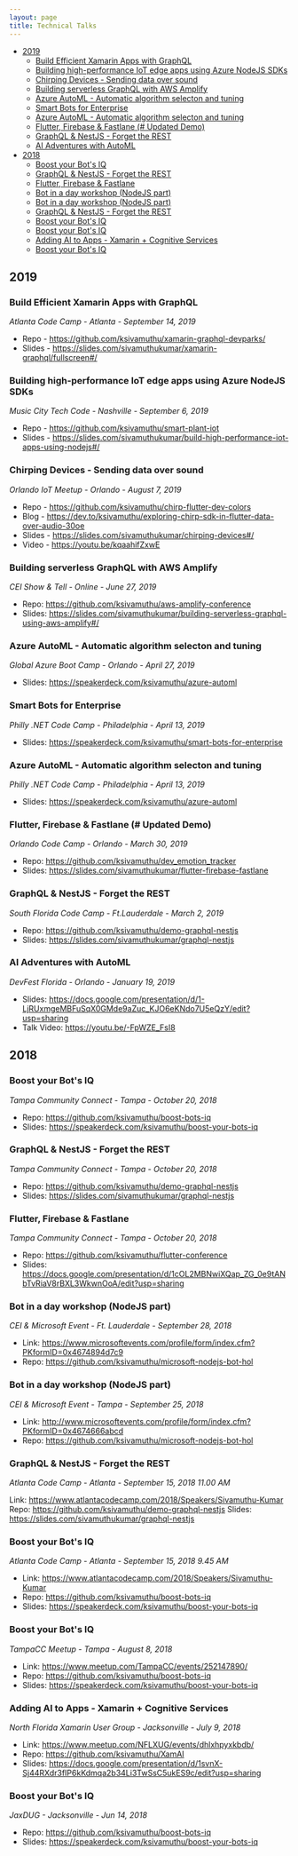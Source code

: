 ```yaml
---
layout: page
title: Technical Talks
---
```

- [2019](#2019)
  - [Build Efficient Xamarin Apps with GraphQL](#build-efficient-xamarin-apps-with-graphql)
  - [Building high-performance IoT edge apps using Azure NodeJS SDKs](#building-high-performance-iot-edge-apps-using-azure-nodejs-sdks)
  - [Chirping Devices - Sending data over sound](#chirping-devices---sending-data-over-sound)
  - [Building serverless GraphQL with AWS Amplify](#building-serverless-graphql-with-aws-amplify)
  - [Azure AutoML - Automatic algorithm selecton and tuning](#azure-automl---automatic-algorithm-selecton-and-tuning)
  - [Smart Bots for Enterprise](#smart-bots-for-enterprise)
  - [Azure AutoML - Automatic algorithm selecton and tuning](#azure-automl---automatic-algorithm-selecton-and-tuning-1)
  - [Flutter, Firebase & Fastlane (# Updated Demo)](#flutter-firebase--fastlane--updated-demo)
  - [GraphQL & NestJS - Forget the REST](#graphql--nestjs---forget-the-rest)
  - [AI Adventures with AutoML](#ai-adventures-with-automl)
- [2018](#2018)
  - [Boost your Bot's IQ](#boost-your-bots-iq)
  - [GraphQL & NestJS - Forget the REST](#graphql--nestjs---forget-the-rest-1)
  - [Flutter, Firebase & Fastlane](#flutter-firebase--fastlane)
  - [Bot in a day workshop (NodeJS part)](#bot-in-a-day-workshop-nodejs-part)
  - [Bot in a day workshop (NodeJS part)](#bot-in-a-day-workshop-nodejs-part-1)
  - [GraphQL & NestJS - Forget the REST](#graphql--nestjs---forget-the-rest-2)
  - [Boost your Bot's IQ](#boost-your-bots-iq-1)
  - [Boost your Bot's IQ](#boost-your-bots-iq-2)
  - [Adding AI to Apps - Xamarin + Cognitive Services](#adding-ai-to-apps---xamarin--cognitive-services)
  - [Boost your Bot's IQ](#boost-your-bots-iq-3)


## 2019

### Build Efficient Xamarin Apps with GraphQL
*Atlanta Code Camp - Atlanta - September 14, 2019*

- Repo - https://github.com/ksivamuthu/xamarin-graphql-devparks/
- Slides - https://slides.com/sivamuthukumar/xamarin-graphql/fullscreen#/

### Building high-performance IoT edge apps using Azure NodeJS SDKs
*Music City Tech Code - Nashville - September 6, 2019*

- Repo - https://github.com/ksivamuthu/smart-plant-iot
- Slides - https://slides.com/sivamuthukumar/build-high-performance-iot-apps-using-nodejs#/

### Chirping Devices - Sending data over sound
*Orlando IoT Meetup - Orlando - August 7, 2019*

- Repo - https://github.com/ksivamuthu/chirp-flutter-dev-colors 
- Blog - https://dev.to/ksivamuthu/exploring-chirp-sdk-in-flutter-data-over-audio-30oe 
- Slides - https://slides.com/sivamuthukumar/chirping-devices#/
- Video - https://youtu.be/kqaahifZxwE
  
### Building serverless GraphQL with AWS Amplify
*CEI Show & Tell - Online - June 27, 2019*

- Repo: https://github.com/ksivamuthu/aws-amplify-conference
- Slides: https://slides.com/sivamuthukumar/building-serverless-graphql-using-aws-amplify#/

### Azure AutoML - Automatic algorithm selecton and tuning
*Global Azure Boot Camp - Orlando - April 27, 2019*

- Slides: https://speakerdeck.com/ksivamuthu/azure-automl

### Smart Bots for Enterprise
*Philly .NET Code Camp - Philadelphia - April 13, 2019*

- Slides: https://speakerdeck.com/ksivamuthu/smart-bots-for-enterprise

### Azure AutoML - Automatic algorithm selecton and tuning
*Philly .NET Code Camp - Philadelphia - April 13, 2019*

- Slides: https://speakerdeck.com/ksivamuthu/azure-automl

### Flutter, Firebase & Fastlane (# Updated Demo)
*Orlando Code Camp - Orlando - March 30, 2019*

- Repo: https://github.com/ksivamuthu/dev_emotion_tracker
- Slides: https://slides.com/sivamuthukumar/flutter-firebase-fastlane

### GraphQL & NestJS - Forget the REST
*South Florida Code Camp - Ft.Lauderdale - March 2, 2019*

- Repo: https://github.com/ksivamuthu/demo-graphql-nestjs
- Slides: https://slides.com/sivamuthukumar/graphql-nestjs

### AI Adventures with AutoML
*DevFest Florida - Orlando - January 19, 2019*

- Slides: https://docs.google.com/presentation/d/1-LjRUxmgeMBFuSqX0GMde9aZuc_KJO6eKNdo7U5eQzY/edit?usp=sharing
- Talk Video: https://youtu.be/-FpWZE_FsI8

## 2018
### Boost your Bot's IQ
*Tampa Community Connect - Tampa - October 20, 2018*

- Repo: https://github.com/ksivamuthu/boost-bots-iq
- Slides: https://speakerdeck.com/ksivamuthu/boost-your-bots-iq

### GraphQL & NestJS - Forget the REST
*Tampa Community Connect - Tampa - October 20, 2018*

- Repo: https://github.com/ksivamuthu/demo-graphql-nestjs
- Slides: https://slides.com/sivamuthukumar/graphql-nestjs

### Flutter, Firebase & Fastlane
*Tampa Community Connect - Tampa - October 20, 2018*

- Repo: https://github.com/ksivamuthu/flutter-conference
- Slides: https://docs.google.com/presentation/d/1cOL2MBNwiXQap_ZG_0e9tANbTvRiaV8rBXL3WkwnOoA/edit?usp=sharing

### Bot in a day workshop (NodeJS part)
*CEI & Microsoft Event - Ft. Lauderdale - September 28, 2018*

- Link: https://www.microsoftevents.com/profile/form/index.cfm?PKformID=0x4674894d7c9
- Repo: https://github.com/ksivamuthu/microsoft-nodejs-bot-hol

### Bot in a day workshop (NodeJS part)
*CEI & Microsoft Event - Tampa - September 25, 2018*

- Link: http://www.microsoftevents.com/profile/form/index.cfm?PKformID=0x4674666abcd
- Repo: https://github.com/ksivamuthu/microsoft-nodejs-bot-hol

### GraphQL & NestJS - Forget the REST
*Atlanta Code Camp - Atlanta - September 15, 2018 11.00 AM*

Link: https://www.atlantacodecamp.com/2018/Speakers/Sivamuthu-Kumar
Repo: https://github.com/ksivamuthu/demo-graphql-nestjs
Slides: https://slides.com/sivamuthukumar/graphql-nestjs

### Boost your Bot's IQ
*Atlanta Code Camp - Atlanta - September 15, 2018 9.45 AM*

- Link: https://www.atlantacodecamp.com/2018/Speakers/Sivamuthu-Kumar
- Repo: https://github.com/ksivamuthu/boost-bots-iq
- Slides: https://speakerdeck.com/ksivamuthu/boost-your-bots-iq
  
### Boost your Bot's IQ
*TampaCC Meetup - Tampa - August 8, 2018*

- Link: https://www.meetup.com/TampaCC/events/252147890/
- Repo: https://github.com/ksivamuthu/boost-bots-iq
- Slides: https://speakerdeck.com/ksivamuthu/boost-your-bots-iq


### Adding AI to Apps - Xamarin + Cognitive Services
*North Florida Xamarin User Group - Jacksonville - July 9, 2018*

- Link: <https://www.meetup.com/NFLXUG/events/dhlxhpyxkbdb/>
- Repo: <https://github.com/ksivamuthu/XamAI>
- Slides: <https://docs.google.com/presentation/d/1svnX-Sj44RXdr3fIP6kKdmqa2b34Li3TwSsC5ukES9c/edit?usp=sharing>



### Boost your Bot's IQ
*JaxDUG - Jacksonville - Jun 14, 2018*

- Repo: <https://github.com/ksivamuthu/boost-bots-iq>
- Slides: <https://speakerdeck.com/ksivamuthu/boost-your-bots-iq>

